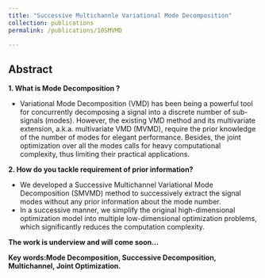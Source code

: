 ```yaml
---
title: "Successive Multichannle Variational Mode Decomposition"
collection: publications
permalink: /publications/10SMVMD

---
```


## Abstract
<b> 1. What is Mode Decomposition ? </b> <br>
  * Variational Mode Decomposition (VMD) has been being a powerful tool for concurrently decomposing a signal into a discrete number of sub-signals (modes). However, the
existing VMD method and its multivariate extension, a.k.a. multivariate VMD (MVMD), require the prior knowledge of the number of modes for elegant performance. Besides, the joint
optimization over all the modes calls for heavy computational complexity, thus limiting their practical applications.

<b> 2. How do you tackle requirement of prior information? </b> <br>
  * We developed a Successive Multichannel Variational Mode Decomposition (SMVMD) method to successively extract the signal modes without any prior information about the mode number.
  * In a successive manner, we simplify the original high-dimensional optimization model into multiple low-dimensional optimization problems, which significantly reduces the computation complexity.

<b> The work is underview and will come soon... </b>

<b> Key words:Mode Decomposition, Successive Decomposition, Multichannel, Joint Optimization.</b>
